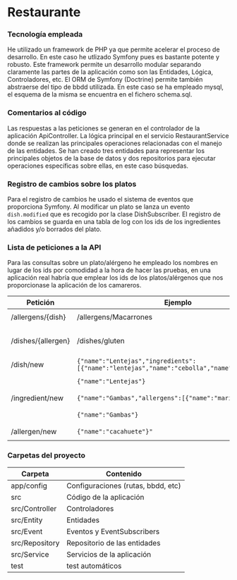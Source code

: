 Restaurante
==========

### Tecnología empleada
He utilizado un framework de PHP ya que permite acelerar el proceso de desarrollo. En este caso he utlizado Symfony pues
es bastante potente y robusto.
Este framework permite un desarrollo modular separando claramente las partes de la aplicación como son las Entidades, Lógica,
Controladores, etc. El ORM de Symfony (Doctrine) permite también abstraerse del tipo de bbdd utilizada. En este caso se ha empleado mysql, el esquema de 
la misma se encuentra en el fichero schema.sql.

### Comentarios al código
Las respuestas a las peticiones se generan en el controlador de la aplicación ApiController. La lógica principal en el servicio RestaurantService donde
se realizan las principales operaciones relacionadas con el manejo de las entidades. Se han creado tres entidades para representar los principales objetos
de la base de datos y dos repositorios para ejecutar operaciones específicas sobre ellas, en este caso búsquedas.
 

### Registro de cambios sobre los platos
Para el registro de cambios he usado el sistema de eventos que proporciona Symfony. Al modificar un plato se lanza un evento `dish.modified` que es recogido por la clase DishSubscriber.  El registro de los cambios se guarda en una tabla de log con los ids de los ingredientes añadidos y/o borrados del plato.

### Lista de peticiones a la API
Para las consultas sobre un plato/alérgeno he empleado los nombres en lugar de los ids por comodidad a la hora de hacer las pruebas,
en una aplicación real habría que emplear los ids de los platos/alérgenos que nos proporcionase la aplicación de los camareros.

Petición | Ejemplo | Respuesta
------------ | ------------- | ------------- 
/allergens/{dish} | /allergens/Macarrones | ```[{"id":1,"name":"gluten"},{"id":2,"name":"lactosa"}]```
/dishes/{allergen} | /dishes/gluten | ```[{"id":1,"name":"Macarrones carbonara"},{"id":2,"name":"Macarrones con tomate"}]```
/dish/new | ```{"name":"Lentejas","ingredients":[{"name":"lentejas","name":"cebolla","name":"chorizo"}]}``` |  ```{"status":"OK","id":1,"dish-name":"Lentejas"}```
| | ```{"name":"Lentejas"}``` | ```{"status":"OK","id":1,"dish-name":"Lentejas"}```
/ingredient/new | ```{"name":"Gambas","allergens":[{"name":"marisco"}]}``` | ```{"status":"OK","id":12,"ingredient-name":"Gambas"}```
| | ```{"name":"Gambas"}``` | ```{"status":"OK","id":12,"ingredient-name":"Gambas"}```
/allergen/new |  ```{"name":"cacahuete"}"``` | ```{"status":"OK","id":7,"allergen-name":"cacahuete"}```

### Carpetas del proyecto
Carpeta | Contenido
------------ | ------------- 
app/config | Configuraciones (rutas, bbdd, etc)
src | Código de la aplicación
src/Controller | Controladores
src/Entity | Entidades
src/Event | Eventos y EventSubscribers
src/Repository | Repositorio de las entidades
src/Service | Servicios de la aplicación
test | test automáticos
